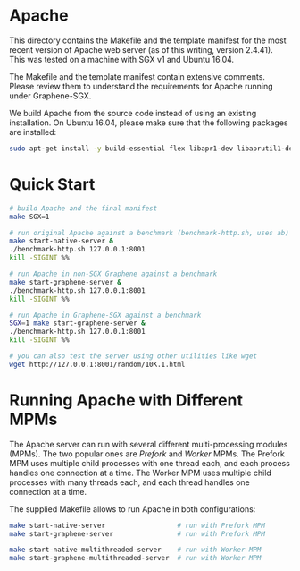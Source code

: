 # Apache

This directory contains the Makefile and the template manifest for the most
recent version of Apache web server (as of this writing, version 2.4.41). This
was tested on a machine with SGX v1 and Ubuntu 16.04.

The Makefile and the template manifest contain extensive comments. Please review
them to understand the requirements for Apache running under Graphene-SGX.

We build Apache from the source code instead of using an existing installation.
On Ubuntu 16.04, please make sure that the following packages are installed:
```sh
sudo apt-get install -y build-essential flex libapr1-dev libaprutil1-dev libpcre2-dev apache2-utils
```

# Quick Start

```sh
# build Apache and the final manifest
make SGX=1

# run original Apache against a benchmark (benchmark-http.sh, uses ab)
make start-native-server &
./benchmark-http.sh 127.0.0.1:8001
kill -SIGINT %%

# run Apache in non-SGX Graphene against a benchmark
make start-graphene-server &
./benchmark-http.sh 127.0.0.1:8001
kill -SIGINT %%

# run Apache in Graphene-SGX against a benchmark
SGX=1 make start-graphene-server &
./benchmark-http.sh 127.0.0.1:8001
kill -SIGINT %%

# you can also test the server using other utilities like wget
wget http://127.0.0.1:8001/random/10K.1.html
```

# Running Apache with Different MPMs

The Apache server can run with several different multi-processing modules
(MPMs). The two popular ones are *Prefork* and *Worker* MPMs. The Prefork
MPM uses multiple child processes with one thread each, and each process
handles one connection at a time. The Worker MPM uses multiple child processes
with many threads each, and each thread handles one connection at a time.

The supplied Makefile allows to run Apache in both configurations:
```sh
make start-native-server                  # run with Prefork MPM
make start-graphene-server                # run with Prefork MPM

make start-native-multithreaded-server    # run with Worker MPM
make start-graphene-multithreaded-server  # run with Worker MPM
```
